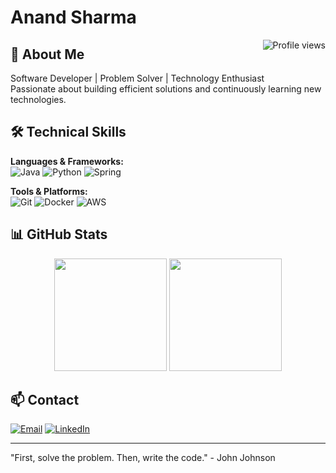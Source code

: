 # Anand Sharma

<img align="right" src="https://komarev.com/ghpvc/?username=anandsharma120883&label=Profile+Views&color=blue&style=flat" alt="Profile views" />

## 🚀 About Me
Software Developer | Problem Solver | Technology Enthusiast  
Passionate about building efficient solutions and continuously learning new technologies.

## 🛠 Technical Skills
**Languages & Frameworks:**  
![Java](https://img.shields.io/badge/Java-ED8B00?style=for-the-badge&logo=openjdk&logoColor=white)
![Python](https://img.shields.io/badge/Python-3776AB?style=for-the-badge&logo=python&logoColor=white)
![Spring](https://img.shields.io/badge/Spring-6DB33F?style=for-the-badge&logo=spring&logoColor=white)

**Tools & Platforms:**  
![Git](https://img.shields.io/badge/Git-F05032?style=for-the-badge&logo=git&logoColor=white)
![Docker](https://img.shields.io/badge/Docker-2496ED?style=for-the-badge&logo=docker&logoColor=white)
![AWS](https://img.shields.io/badge/AWS-232F3E?style=for-the-badge&logo=amazon-aws&logoColor=white)

## 📊 GitHub Stats
<div align="center">
  <img height="180em" src="https://github-readme-stats.vercel.app/api?username=anandsharma120883&show_icons=true&theme=merko" />
  <img height="180em" src="https://github-readme-stats.vercel.app/api/top-langs/?username=anandsharma120883&layout=compact&theme=merko" />
</div>

## 📫 Contact
[![Email](https://img.shields.io/badge/-anandsharma120883@gmail.com-D14836?style=for-the-badge&logo=gmail&logoColor=white)](mailto:anandsharma120883@gmail.com)
[![LinkedIn](https://img.shields.io/badge/-LinkedIn-0077B5?style=for-the-badge&logo=linkedin&logoColor=white)](https://linkedin.com/in/yourprofile)

---

"First, solve the problem. Then, write the code." - John Johnson
